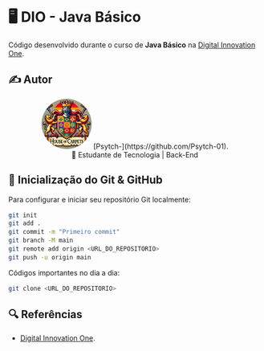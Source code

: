 # 🖥️ DIO - Java Básico

Código desenvolvido durante o curso de **Java Básico** na [Digital Innovation One](https://www.dio.me/).  

## ✍️ Autor  

<div align="center">
  <img src="https://github.com/Psytch-01/DIO-Java-Basico/blob/main/DISCORD.png" width="100" style="border-radius: 50%;">
  [Psytch-](https://github.com/Psytch-01). <br> 
  📌 Estudante de Tecnologia | Back-End
</div>

## 🚀 Inicialização do Git & GitHub
Para configurar e iniciar seu repositório Git localmente:  

```sh
git init
git add .
git commit -m "Primeiro commit"
git branch -M main
git remote add origin <URL_DO_REPOSITORIO>
git push -u origin main

```
Códigos importantes no dia a dia:
```sh 
git clone <URL_DO_REPOSITORIO>

```

## 🔍 Referências 
- [Digital Innovation One](https://www.dio.me/).
